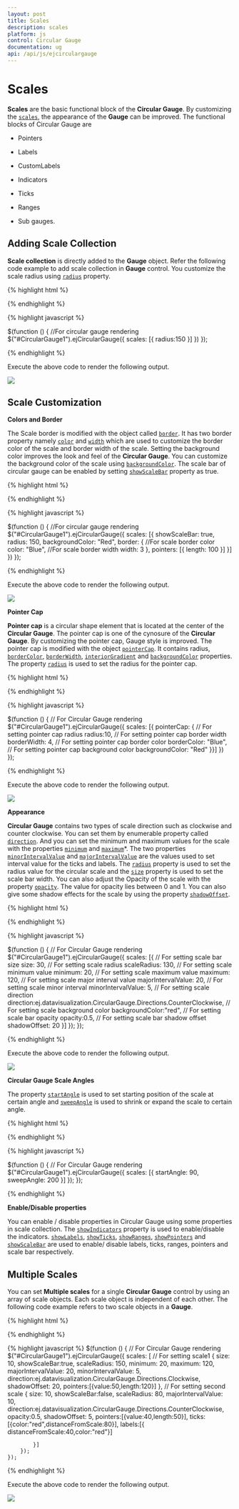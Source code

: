 ```yaml
---
layout: post
title: Scales
description: scales
platform: js
control: Circular Gauge
documentation: ug
api: /api/js/ejcirculargauge
---
```


# Scales

**Scales** are the basic functional block of the **Circular Gauge**. By customizing the [`scales`](../api/ejcirculargauge#members:scales), the appearance of the **Gauge** can be improved. The functional blocks of Circular Gauge are 

* Pointers

* Labels

* CustomLabels

* Indicators

* Ticks

* Ranges

* Sub gauges.

## Adding Scale Collection

**Scale collection** is directly added to the **Gauge** object. Refer the following code example to add scale collection in **Gauge** control. You customize the scale radius using [`radius`](../api/ejcirculargauge#members:scales-radius) property. 

{% highlight html %}

<div id="CircularGauge1"></div>

{% endhighlight %}

{% highlight javascript %}

$(function () {
  //For circular gauge rendering
    $("#CircularGauge1").ejCircularGauge({
        scales: [{
            radius:150
        }]
    })
    });


{% endhighlight %}



Execute the above code to render the following output.

![](/js/CircularGauge/Scales_images/Scales_img1.png)

## Scale Customization

**Colors and Border**

The Scale border is modified with the object called [`border`](../api/ejcirculargauge#members:scales-border). It has two border property namely [`color`](../api/ejcirculargauge#members:scales-border-color) and [`width`](../api/ejcirculargauge#members:scales-border-width) which are used to customize the border color of the scale and border width of the scale. Setting the background color improves the look and feel of the **Circular Gauge**. You can customize the background color of the scale using [`backgroundColor`](../api/ejcirculargauge#members:scales-backgroundcolor). The scale bar of circular gauge can be enabled by setting [`showScaleBar`](../api/ejcirculargauge#members:scales-showscalebar) property as true.


{% highlight html %}

<div id="CircularGauge1"></div>

{% endhighlight %}


{% highlight javascript %}

$(function () {
        //For circular gauge rendering
        $("#CircularGauge1").ejCircularGauge({
            scales: [{
                showScaleBar: true,
                radius: 150,
                backgroundColor: "Red",
                border: {
                    //For scale border color
                    color: "Blue",
                    //For scale border width
                    width: 3
                },
                pointers: [{ length: 100 }]
            }]
        })
    });


{% endhighlight %}



Execute the above code to render the following output.

![](/js/CircularGauge/Scales_images/Scales_img2.png)

**Pointer Cap**

**Pointer cap** is a circular shape element that is located at the center of the **Circular Gauge**. The pointer cap is one of the cynosure of the **Circular Gauge**. By customizing the pointer cap, Gauge style is improved. The pointer cap is modified with the object [`pointerCap`](../api/ejcirculargauge#members:scales-pointercap). It contains radius, [`borderColor`](../api/ejcirculargauge#members:scales-pointercap-bordercolor), [`borderWidth`](../api/ejcirculargauge#members:scales-pointercap-borderwidth), [`interiorGradient`](../api/ejcirculargauge#members:scales-pointercap-interiorgradient) and [`backgroundColor`](../api/ejcirculargauge#members:scales-pointercap-backgroundcolor) properties. The property [`radius`](../api/ejcirculargauge#members:scales-pointercap-radius) is used to set the radius for the pointer cap. 


{% highlight html %}

<div id="CircularGauge1"></div>

{% endhighlight %}


{% highlight javascript %}

  $(function () {
        // For Circular Gauge rendering
        $("#CircularGauge1").ejCircularGauge({
            scales: [{ pointerCap: {
                // For setting pointer cap radius
            radius:10,
                // For setting pointer cap border width
            borderWidth: 4,
                // For setting pointer cap border color
            borderColor: "Blue",
                // For setting pointer cap background color
            backgroundColor: "Red"
            }}]
        })
    });


{% endhighlight %}



Execute the above code to render the following output.

![](/js/CircularGauge/Scales_images/Scales_img3.png)

**Appearance**

**Circular Gauge** contains two types of scale direction such as clockwise and counter clockwise. You can set them by enumerable property called [`direction`](../api/ejcirculargauge#members:scales-direction). And you can set the minimum and maximum values for the scale with the properties [`minimum`](../api/ejcirculargauge#members:scales-minimum) and [`maximum`](../api/ejcirculargauge#members:scales-maximum)*. The two properties [`minorIntervalValue`](../api/ejcirculargauge#members:scales-minorintervalvalue) and [`majorIntervalValue`](../api/ejcirculargauge#members:scales-majorintervalvalue) are the values used to set interval value for the ticks and labels. The [`radius`](../api/ejcirculargauge#members:scales-radius) property is used to set the radius value for the circular scale and the [`size`](../api/ejcirculargauge#members:scales-size) property is used to set the scale bar width. You can also adjust the Opacity of the scale with the property [`opacity`](../api/ejcirculargauge#members:scales-opacity). The value for opacity lies between 0 and 1. You can also give some shadow effects for the scale by using the property [`shadowOffset`](../api/ejcirculargauge#members:scales-shadowoffset). 



{% highlight html %}

<div id="CircularGauge1"></div>

{% endhighlight %}


{% highlight javascript %}

  $(function () {
        // For Circular Gauge rendering
        $("#CircularGauge1").ejCircularGauge({
            scales: [{
                // For setting scale bar size
                size: 30,
                // For setting scale radius
                scaleRadius: 130,
                // For setting scale minimum value
                minimum: 20,
                // For setting scale maximum value
                maximum: 120,
                // For setting scale major interval value
                majorIntervalValue: 20,
                // For setting scale minor interval
                minorIntervalValue: 5,
                // For setting scale direction
                direction:ej.datavisualization.CircularGauge.Directions.CounterClockwise,
                // For setting scale background color
                backgroundColor:"red",
                // For setting scale bar opacity
                opacity:0.5,
                // For setting scale bar shadow offset
                shadowOffset: 20
            }]
        });
    });

{% endhighlight %}



Execute the above code to render the following output.

![](/js/CircularGauge/Scales_images/Scales_img4.png)

**Circular Gauge Scale Angles**

The property [`startAngle`](../api/ejcirculargauge#members:scales-startangle) is used to set starting position of the scale at certain angle and [`sweepAngle`](../api/ejcirculargauge#members:scales-sweepangle) is used to shrink or expand the scale to certain angle. 

{% highlight html %}

<div id="CircularGauge1"></div>

{% endhighlight %}


{% highlight javascript %}

  $(function () {
        // For Circular Gauge rendering
        $("#CircularGauge1").ejCircularGauge({
            scales: [{
                    startAngle: 90,
                    sweepAngle: 200
                 }]
        });
    });

{% endhighlight %}

**Enable/Disable properties**

You can enable / disable properties in Circular Gauge using some properties in scale collection. The [`showIndicators`](../api/ejcirculargauge#members:scales-showindicators) property is used to enable/disable the indicators. [`showLabels`](../api/ejcirculargauge#members:scales-showlabels), [`showTicks`](../api/ejcirculargauge#members:scales-showticks), [`showRanges`](../api/ejcirculargauge#members:scales-showranges), [`showPointers`](../api/ejcirculargauge#members:scales-showpointers) and [`showScaleBar`](../api/ejcirculargauge#members:scales-showscalebar) are used to enable/ disable labels, ticks, ranges, pointers and scale bar respectively. 

## Multiple Scales

You can set **Multiple scales** for a single **Circular Gauge** control by using an array of scale objects. Each scale object is independent of each other. The following code example refers to two scale objects in a **Gauge**.



{% highlight html %}

<div id="CircularGauge1"></div>

{% endhighlight %}

{% highlight javascript %}
$(function () {
        // For Circular Gauge rendering
        $("#CircularGauge1").ejCircularGauge({
            scales: [
            // For setting scale1
            {
                size: 10,
                showScaleBar:true,
                scaleRadius: 150,
                minimum: 20,
                maximum: 120,
                majorIntervalValue: 20,
                minorIntervalValue: 5,
                direction:ej.datavisualization.CircularGauge.Directions.Clockwise,
                shadowOffset: 20,
                pointers:[{value:50,length:120}]
            },
            // For setting second scale
            {
                size: 10,
                showScaleBar:false,
                scaleRadius: 80,
                majorIntervalValue: 10,
                direction:ej.datavisualization.CircularGauge.Directions.CounterClockwise,
                opacity:0.5,
                shadowOffset: 5,
                pointers:[{value:40,length:50}],
                ticks:[{color:"red",distanceFromScale:80}],
                labels:[{ distanceFromScale:40,color:"red"}]

            }]
        });
    });

{% endhighlight %}



Execute the above code to render the following output.

![](/js/CircularGauge/Scales_images/Scales_img5.png)

